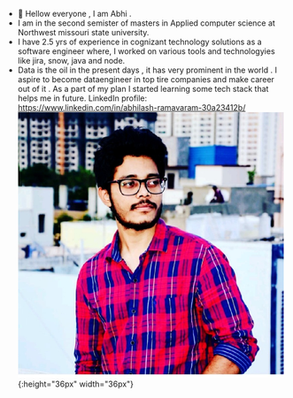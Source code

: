 
- 👋  Hellow everyone , I am Abhi .
- I am in the second semister of masters in Applied computer science at Northwest missouri state university.
- I have 2.5 yrs of experience in cognizant technology solutions as a software engineer where, I worked on various tools and technologyies like jira, snow, java and node. 
- Data is the oil in the present days , it has very prominent in the world . I  aspire to become dataengineer in top tire companies and make career out of it . As  a part of my plan I started learning some tech stack that helps me in future.
LinkedIn profile: https://www.linkedin.com/in/abhilash-ramavaram-30a23412b/
![](images/profile.png){:height="36px" width="36px"}
